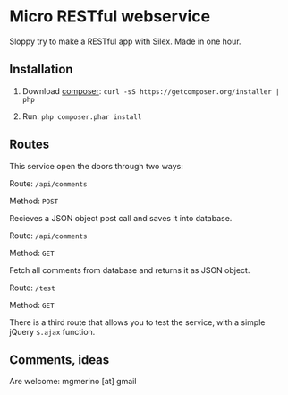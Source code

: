 Micro RESTful webservice
========================

Sloppy try to make a RESTful app with Silex. Made in one hour.

Installation
------------

1. Download [composer][1]: `curl -sS https://getcomposer.org/installer | php`

2. Run: `php composer.phar install`

Routes
------

This service open the doors through two ways:

Route: `/api/comments`

Method: `POST`

Recieves a JSON object post call and saves it into database.

Route: `/api/comments`

Method: `GET`

Fetch all comments from database and returns it as JSON object.

Route: `/test`

Method: `GET`

There is a third route that allows you to test the service, with a simple jQuery `$.ajax` function.

Comments, ideas
---------------

Are welcome: mgmerino [at] gmail

[1]: http://getcomposer.org/
